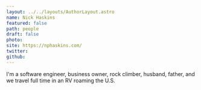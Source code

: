 ```yaml
---
layout: ../../layouts/AuthorLayout.astro
name: Nick Haskins
featured: false
path: people
draft: false
photo: 
site: https://nphaskins.com/
twitter: 
github: 
---
```


I'm a software engineer, business owner, rock climber, husband, father, and we travel full time in an RV roaming the U.S.